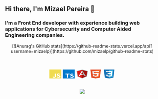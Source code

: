 ## Hi there, I'm Mizael Pereira  👋

### I'm a Front End developer with experience building web applications for Cybersecurity and Computer Aided Engineering companies.

<div align="center">
  <!-- <img height="180em" src="https://github-readme-stats.vercel.app/api?username=mizaelp&show_icons=true&theme=dracula&include_all_commits=true&count_private=true"/>
  <img height="180em" src="https://github-readme-stats.vercel.app/api/top-langs/?username=mizaelp&layout=compact&langs_count=7&theme=dracula"/> -->
  [![Anurag's GitHub stats](https://github-readme-stats.vercel.app/api?username=mizaelp)](https://github.com/mizaelp/github-readme-stats)
</div>
<br>
<br>
<div align="center"><br>
  <img align="center" alt="mizaelp-Js" height="30" width="40" src="https://raw.githubusercontent.com/devicons/devicon/master/icons/javascript/javascript-plain.svg">
  <img align="center" alt="mizaelp-Ts" height="30" width="40" src="https://raw.githubusercontent.com/devicons/devicon/master/icons/typescript/typescript-plain.svg">
  <img align="center" alt="mizaelp-Angular" height="30" width="40" src="https://raw.githubusercontent.com/devicons/devicon/master/icons/angularjs/angularjs-original.svg">
  <img align="center" alt="mizaelp-HTML" height="30" width="40" src="https://raw.githubusercontent.com/devicons/devicon/master/icons/html5/html5-original.svg">
  <img align="center" alt="mizaelp-CSS" height="30" width="40" src="https://raw.githubusercontent.com/devicons/devicon/master/icons/css3/css3-original.svg">
</div>
<br>
<br>
<div align="center"> 
  <a href="https://www.linkedin.com/in/mizael-pereira" target="_blank"><img src="https://img.shields.io/badge/-LinkedIn-%230077B5?style=for-the-badge&logo=linkedin&logoColor=white" target="_blank"></a> 
</div>
<br>
<br>
